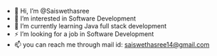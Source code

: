 - 👋 Hi, I’m @Saiswethasree
- 👀 I’m interested in Software Development
- 🌱 I’m currently learning Java full stack development
- ⚡ I’m looking for a job in Software Development
- 📫 you can reach me through mail id: saiswethasree14@gmail.com

<!---
Saiswethasree/Saiswethasree is a ✨ special ✨ repository because its `README.md` (this file) appears on your GitHub profile.
You can click the Preview link to take a look at your changes.
--->

